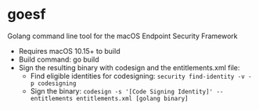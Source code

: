 # goesf
Golang command line tool for the macOS Endpoint Security Framework

- Requires macOS 10.15+ to build
- Build command: go build 
- Sign the resulting binary with codesign and the entitlements.xml file:
  - Find eligible identities for codesigning: `security find-identity -v -p codesigning`
  - Sign the binary: `codesign -s '[Code Signing Identity]' --entitlements entitlements.xml [golang binary]`
